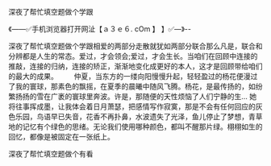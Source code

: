 深夜了帮忙填空题做个学跟

《——✅手机浏览器打开网沚【ａ３ｅ６. cOm 】 】✅—》--

深夜了帮忙填空题做个学跟相爱的两部分走散就犹如两部分联合那么凡是，联合和分辨都是人生的常态。爱过，才会领会;爱过，才会生长。当咱们在回顾中连接的推敲，连接的归纳，连接的矫正，渐渐地变化成更好的本人，这才是回顾带给咱们的最大的成果。
　　仲夏，当东方的一缕向阳慢慢升起，轻轻盈过的杨花便漫过了我的寰球，那素色的飘摇，在夏季的晨曦中随风飞腾。杨花，是最传扬的，如纷繁扬扬的雪在广袤的寰球里奔波。许是，那随便的天性烦恼了人们宁静的生...
她将往事挥成墨，让我体会着日月萧瑟，把感情写作寂寞，那是不会有任何回应的灰色乐园，鸟语早已失音，花香不再扑鼻，水波遗失了光泽，鱼儿停止了梦想，青草地的记忆有个绿色的思绪。无论我们使用哪种颜色，都叫不醒那片绿。栩栩如生的回忆，都像是被固定在一张纸上。





深夜了帮忙填空题做个有看
